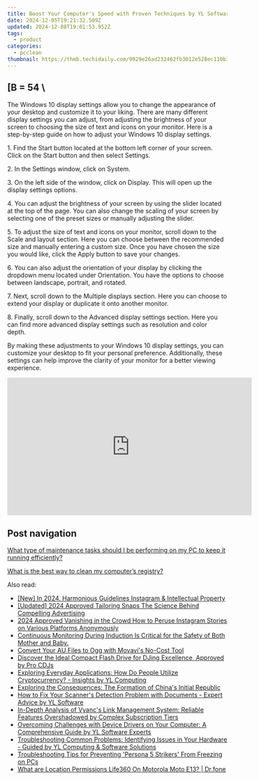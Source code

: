 ```yaml
---
title: Boost Your Computer's Speed with Proven Techniques by YL Software Experts
date: 2024-12-05T19:21:32.509Z
updated: 2024-12-08T19:01:53.952Z
tags:
  - product
categories:
  - pcclean
thumbnail: https://thmb.techidaily.com/9929e26ad232462fb3012e528ec110b36cc8e34a7ab835cf659d05f21b4127d5.jpg
---
```


## \[B = 54 \

The Windows 10 display settings allow you to change the appearance of your desktop and customize it to your liking. There are many different display settings you can adjust, from adjusting the brightness of your screen to choosing the size of text and icons on your monitor. Here is a step-by-step guide on how to adjust your Windows 10 display settings. 

1\. Find the Start button located at the bottom left corner of your screen. Click on the Start button and then select Settings.

2\. In the Settings window, click on System.

3\. On the left side of the window, click on Display. This will open up the display settings options. 

4\. You can adjust the brightness of your screen by using the slider located at the top of the page. You can also change the scaling of your screen by selecting one of the preset sizes or manually adjusting the slider.

5\. To adjust the size of text and icons on your monitor, scroll down to the Scale and layout section. Here you can choose between the recommended size and manually entering a custom size. Once you have chosen the size you would like, click the Apply button to save your changes.

6\. You can also adjust the orientation of your display by clicking the dropdown menu located under Orientation. You have the options to choose between landscape, portrait, and rotated.

7\. Next, scroll down to the Multiple displays section. Here you can choose to extend your display or duplicate it onto another monitor.

8\. Finally, scroll down to the Advanced display settings section. Here you can find more advanced display settings such as resolution and color depth. 

By making these adjustments to your Windows 10 display settings, you can customize your desktop to fit your personal preference. Additionally, these settings can help improve the clarity of your monitor for a better viewing experience.

<!-- affiliate ads begin -->
<iframe width="560" height="315" src="https://www.youtube.com/embed/gyGoQi7hsZk?si=8OcKcPUj2wSBmVZ1" title="YouTube video player" frameborder="0" allow="accelerometer; autoplay; clipboard-write; encrypted-media; gyroscope; picture-in-picture; web-share" referrerpolicy="strict-origin-when-cross-origin" allowfullscreen></iframe>
<!-- affiliate ads end -->

## Post navigation

[What type of maintenance tasks should I be performing on my PC to keep it running efficiently?](https://tools.techidaily.com/pcclean/products/)

[What is the best way to clean my computer’s registry?](https://tools.techidaily.com/pcclean/products/)

<ins class="adsbygoogle"
     style="display:block"
     data-ad-format="autorelaxed"
     data-ad-client="ca-pub-7571918770474297"
     data-ad-slot="1223367746"></ins>

<ins class="adsbygoogle"
     style="display:block"
     data-ad-client="ca-pub-7571918770474297"
     data-ad-slot="8358498916"
     data-ad-format="auto"
     data-full-width-responsive="true"></ins>

<span class="atpl-alsoreadstyle">Also read:</span>
<div><ul>
<li><a href="https://fox-direct.techidaily.com/new-in-2024-harmonious-guidelines-instagram-and-intellectual-property/"><u>[New] In 2024, Harmonious Guidelines Instagram & Intellectual Property</u></a></li>
<li><a href="https://snapchat-videos.techidaily.com/updated-2024-approved-tailoring-snaps-the-science-behind-compelling-advertising/"><u>[Updated] 2024 Approved Tailoring Snaps The Science Behind Compelling Advertising</u></a></li>
<li><a href="https://instagram-video-files.techidaily.com/2024-approved-vanishing-in-the-crowd-how-to-peruse-instagram-stories-on-various-platforms-anonymously/"><u>2024 Approved Vanishing in the Crowd How to Peruse Instagram Stories on Various Platforms Anonymously</u></a></li>
<li><a href="https://tech-renaissance.techidaily.com/continuous-monitoring-during-induction-is-critical-for-the-safety-of-both-mother-and-baby/"><u>Continuous Monitoring During Induction Is Critical for the Safety of Both Mother and Baby.</u></a></li>
<li><a href="https://solve-howtos.techidaily.com/convert-your-au-files-to-ogg-with-movavis-no-cost-tool/"><u>Convert Your AU Files to Ogg with Movavi's No-Cost Tool</u></a></li>
<li><a href="https://win-updates.techidaily.com/discover-the-ideal-compact-flash-drive-for-djing-excellence-approved-by-pro-cdjs/"><u>Discover the Ideal Compact Flash Drive for DJing Excellence, Approved by Pro CDJs</u></a></li>
<li><a href="https://win-updates.techidaily.com/exploring-everyday-applications-how-do-people-utilize-cryptocurrency-insights-by-yl-computing/"><u>Exploring Everyday Applications: How Do People Utilize Cryptocurrency? - Insights by YL Computing</u></a></li>
<li><a href="https://win-updates.techidaily.com/exploring-the-consequences-the-formation-of-chinas-initial-republic/"><u>Exploring the Consequences: The Formation of China's Initial Republic</u></a></li>
<li><a href="https://win-updates.techidaily.com/how-to-fix-your-scanners-detection-problem-with-documents-expert-advice-by-yl-software/"><u>How to Fix Your Scanner's Detection Problem with Documents - Expert Advice by YL Software</u></a></li>
<li><a href="https://buynow-reviews.techidaily.com/in-depth-analysis-of-vyancs-link-management-system-reliable-features-overshadowed-by-complex-subscription-tiers/"><u>In-Depth Analysis of Vyanc's Link Management System: Reliable Features Overshadowed by Complex Subscription Tiers</u></a></li>
<li><a href="https://win-updates.techidaily.com/overcoming-challenges-with-device-drivers-on-your-computer-a-comprehensive-guide-by-yl-software-experts/"><u>Overcoming Challenges with Device Drivers on Your Computer: A Comprehensive Guide by YL Software Experts</u></a></li>
<li><a href="https://win-updates.techidaily.com/troubleshooting-common-problems-identifying-issues-in-your-hardware-guided-by-yl-computing-and-software-solutions/"><u>Troubleshooting Common Problems: Identifying Issues in Your Hardware - Guided by YL Computing & Software Solutions</u></a></li>
<li><a href="https://win-able.techidaily.com/troubleshooting-tips-for-preventing-persona-5-strikers-from-freezing-on-pcs/"><u>Troubleshooting Tips for Preventing 'Persona 5 Strikers' From Freezing on PCs</u></a></li>
<li><a href="https://fake-location.techidaily.com/what-are-location-permissions-life360-on-motorola-moto-e13-drfone-by-drfone-virtual-android/"><u>What are Location Permissions Life360 On Motorola Moto E13? | Dr.fone</u></a></li>
</ul></div>

